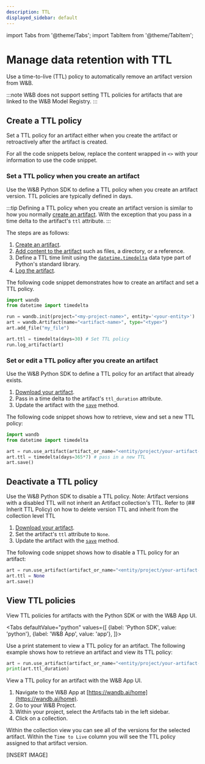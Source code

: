 ```yaml
---
description: TTL
displayed_sidebar: default
---
```

import Tabs from '@theme/Tabs';
import TabItem from '@theme/TabItem';

# Manage data retention with TTL
Use a time-to-live (TTL) policy to automatically remove an artifact version from W&B.

:::note
W&B does not support setting TTL policies for artifacts that are linked to the W&B Model Registry.
:::


## Create a TTL policy
Set a TTL policy for an artifact either when you create the artifact or retroactively after the artifact is created.


For all the code snippets below, replace the content wrapped in `<>` with your information to use the code snippet. 

### Set a TTL policy when you create an artifact
Use the W&B Python SDK to define a TTL policy when you create an artifact version. TTL policies are typically defined in days.    

:::tip
Defining a TTL policy when you create an artifact version is similar to how you normally [create an artifact](./construct-an-artifact.md). With the exception that you pass in a time delta to the artifact's `ttl` attribute.
:::

The steps are as follows: 

1. [Create an artifact](./construct-an-artifact.md).
2. [Add content to the artifact](./construct-an-artifact.md#add-files-to-an-artifact) such as files, a directory, or a reference.
3. Define a TTL time limit using the [`datetime.timedelta`](https://docs.python.org/3/library/datetime.html) data type part of Python's standard library.
4. [Log the artifact](./construct-an-artifact.md#3-save-your-artifact-to-the-wb-server).

The following code snippet demonstrates how to create an artifact and set a TTL policy. 

```python
import wandb
from datetime import timedelta

run = wandb.init(project="<my-project-name>", entity='<your-entity>')
art = wandb.Artifact(name="<artifact-name>", type="<type>")
art.add_file("my_file")

art.ttl = timedelta(days=30) # Set TTL policy
run.log_artifact(art)
```


### Set or edit a TTL policy after you create an artifact
Use the W&B Python SDK to define a TTL policy for an artifact that already exists.

1. [Download your artifact](./download-and-use-an-artifact.md).
2. Pass in a time delta to the artifact's `ttl_duration` attribute. 
3. Update the artifact with the [`save`](../../ref/python/run.md#save) method.


The following code snippet shows how to retrieve, view and set a new TTL policy:
```python
import wandb
from datetime import timedelta

art = run.use_artifact(artifact_or_name="<entity/project/your-artifact-name:alias>", type="<type>")
art.ttl = timedelta(days=365*7) # pass in a new TTL
art.save()
```


## Deactivate a TTL policy
Use the W&B Python SDK to disable a TTL policy. 
Note: Artifact versions with a disabled TTL will not inherit an Artifact collection's TTL. Refer to (## Inherit TTL Policy) on how to delete version TTL and inherit from the collection level TTL

1. [Download your artifact](./download-and-use-an-artifact.md).
2. Set the artifact's `ttl` attribute to `None`.
3. Update the artifact with the [`save`](../../ref/python/run.md#save) method.


The following code snippet shows how to disable a TTL policy for an artifact:
```python
art = run.use_artifact(artifact_or_name="<entity/project/your-artifact-name:alias>", type="<type>")
art.ttl = None
art.save()
```



## View TTL policies
View TTL policies for artifacts with the Python SDK or with the W&B App UI.

<Tabs
  defaultValue="python"
  values={[
    {label: 'Python SDK', value: 'python'},
    {label: 'W&B App', value: 'app'},
  ]}>
  <TabItem value="python">

Use a print statement to view a TTL policy for an artifact. The following example shows how to retrieve an artifact and view its TTL policy:

```python
art = run.use_artifact(artifact_or_name="<entity/project/your-artifact-name:alias>", type="<type>")
print(art.ttl_duration)
```

  </TabItem>
  <TabItem value="app">


View a TTL policy for an artifact with the W&B App UI.

1. Navigate to the W&B App at [https://wandb.ai/home](https://wandb.ai/home).
2. Go to your W&B Project.
3. Within your project, select the Artifacts tab in the left sidebar.
4. Click on a collection.

Within the collection view you can see all of the versions for the selected artifact. Within the `Time to Live` column you will see the TTL policy assigned to that artifact version. 

[INSERT IMAGE]

  </TabItem>
</Tabs>

